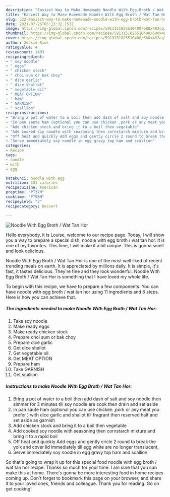 ```yaml
---
description: "Easiest Way to Make Homemade Noodle With Egg Broth / Wat Tan Hor"
title: "Easiest Way to Make Homemade Noodle With Egg Broth / Wat Tan Hor"
slug: 322-easiest-way-to-make-homemade-noodle-with-egg-broth-wat-tan-hor
date: 2021-07-26T05:13:32.753Z
image: https://img-global.cpcdn.com/recipes/5913151825510400/680x482cq70/noodle-with-egg-broth-wat-tan-hor-recipe-main-photo.jpg
thumbnail: https://img-global.cpcdn.com/recipes/5913151825510400/680x482cq70/noodle-with-egg-broth-wat-tan-hor-recipe-main-photo.jpg
cover: https://img-global.cpcdn.com/recipes/5913151825510400/680x482cq70/noodle-with-egg-broth-wat-tan-hor-recipe-main-photo.jpg
author: Jessie Rios
ratingvalue: 4
reviewcount: 1403
recipeingredient:
- " soy noodle"
- " eggs"
- " chicken stock"
- " choi sum or bak choy"
- " dice garlic"
- " dice shallot"
- " vegetable oil"
- " MEAT OPTION"
- " ham"
- " GARNISH"
- " scallion"
recipeinstructions:
- "Bring a pot of water to a boil then add dash of salt and soy noodle then simmer for 3 minutes till soy noodle are cook then drain and set aside"
- "In pan saute ham (optional you can use chicken ,pork or any meat you prefer ) with dice garlic and shallot till fragrant then reserved half and set  aside as garnish"
- "Add chicken stock and bring it to a boil then vegetable"
- "Add cooked soy noodle with seasoning then cornstarch mixture and bring it to a rapid boil"
- "Off heat and quickly Add eggs and gently circle 2 round to break the yolk and cover lid immediately  till egg white are no longer translucent,"
- "Serve immediately soy noodle in egg gravy top ham and scallion"
categories:
- Recipe
tags:
- noodle
- with
- egg

katakunci: noodle with egg 
nutrition: 151 calories
recipecuisine: American
preptime: "PT37M"
cooktime: "PT58M"
recipeyield: "3"
recipecategory: Dessert

---
```



![Noodle With Egg Broth / Wat Tan Hor](https://img-global.cpcdn.com/recipes/5913151825510400/680x482cq70/noodle-with-egg-broth-wat-tan-hor-recipe-main-photo.jpg)

Hello everybody, it is Louise, welcome to our recipe page. Today, I will show you a way to prepare a special dish, noodle with egg broth / wat tan hor. It is one of my favorites. This time, I will make it a bit unique. This is gonna smell and look delicious.

Noodle With Egg Broth / Wat Tan Hor is one of the most well liked of recent trending meals on earth. It is appreciated by millions daily. It is simple, it's fast, it tastes delicious. They're fine and they look wonderful. Noodle With Egg Broth / Wat Tan Hor is something that I have loved my whole life.




To begin with this recipe, we have to prepare a few components. You can have noodle with egg broth / wat tan hor using 11 ingredients and 6 steps. Here is how you can achieve that.

<!--inarticleads1-->

##### The ingredients needed to make Noodle With Egg Broth / Wat Tan Hor:

1. Take  soy noodle
1. Make ready  eggs
1. Make ready  chicken stock
1. Prepare  choi sum or bak choy
1. Prepare  dice garlic
1. Get  dice shallot
1. Get  vegetable oil
1. Get  MEAT OPTION
1. Prepare  ham
1. Take  GARNISH
1. Get  scallion




<!--inarticleads2-->

##### Instructions to make Noodle With Egg Broth / Wat Tan Hor:

1. Bring a pot of water to a boil then add dash of salt and soy noodle then simmer for 3 minutes till soy noodle are cook then drain and set aside
1. In pan saute ham (optional you can use chicken ,pork or any meat you prefer ) with dice garlic and shallot till fragrant then reserved half and set  aside as garnish
1. Add chicken stock and bring it to a boil then vegetable
1. Add cooked soy noodle with seasoning then cornstarch mixture and bring it to a rapid boil
1. Off heat and quickly Add eggs and gently circle 2 round to break the yolk and cover lid immediately  till egg white are no longer translucent,
1. Serve immediately soy noodle in egg gravy top ham and scallion




So that's going to wrap it up for this special food noodle with egg broth / wat tan hor recipe. Thanks so much for your time. I am sure that you can make this at home. There's gonna be more interesting food in home recipes coming up. Don't forget to bookmark this page on your browser, and share it to your loved ones, friends and colleague. Thank you for reading. Go on get cooking!
